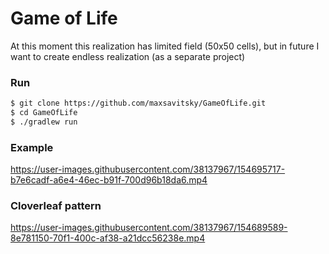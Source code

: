 # Game of Life
At this moment this realization has limited field (50x50 cells), but in future I want to create endless realization (as a separate project)

### Run
```bash
$ git clone https://github.com/maxsavitsky/GameOfLife.git
$ cd GameOfLife
$ ./gradlew run
```

### Example
https://user-images.githubusercontent.com/38137967/154695717-b7e6cadf-a6e4-46ec-b91f-700d96b18da6.mp4

### Cloverleaf pattern
https://user-images.githubusercontent.com/38137967/154689589-8e781150-70f1-400c-af38-a21dcc56238e.mp4

